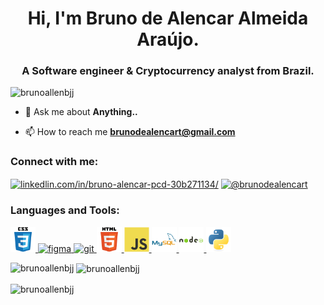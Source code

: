 <h1 align="center">Hi, I'm Bruno de Alencar Almeida Araújo.</h1>
<h3 align="center">A Software engineer & Cryptocurrency analyst from Brazil.</h3>

<p align="left"> <img src="https://komarev.com/ghpvc/?username=brunoallenbjj&label=Profile%20views&color=0e75b6&style=flat" alt="brunoallenbjj" /> </p>

- 💬 Ask me about **Anything..**

- 📫 How to reach me **brunodealencart@gmail.com**

<h3 align="left">Connect with me:</h3>
<p align="left">
<a href="https://linkedin.com/in/linkedlin.com/in/bruno-alencar-pcd-30b271134/" target="blank"><img align="center" src="https://raw.githubusercontent.com/rahuldkjain/github-profile-readme-generator/master/src/images/icons/Social/linked-in-alt.svg" alt="linkedlin.com/in/bruno-alencar-pcd-30b271134/" height="30" width="40" /></a>
<a href="https://instagram.com/@brunodealencart" target="blank"><img align="center" src="https://raw.githubusercontent.com/rahuldkjain/github-profile-readme-generator/master/src/images/icons/Social/instagram.svg" alt="@brunodealencart" height="30" width="40" /></a>
</p>

<h3 align="left">Languages and Tools:</h3>
<p align="left"> <a href="https://www.w3schools.com/css/" target="_blank" rel="noreferrer"> <img src="https://raw.githubusercontent.com/devicons/devicon/master/icons/css3/css3-original-wordmark.svg" alt="css3" width="40" height="40"/> </a> <a href="https://www.figma.com/" target="_blank" rel="noreferrer"> <img src="https://www.vectorlogo.zone/logos/figma/figma-icon.svg" alt="figma" width="40" height="40"/> </a> <a href="https://git-scm.com/" target="_blank" rel="noreferrer"> <img src="https://www.vectorlogo.zone/logos/git-scm/git-scm-icon.svg" alt="git" width="40" height="40"/> </a> <a href="https://www.w3.org/html/" target="_blank" rel="noreferrer"> <img src="https://raw.githubusercontent.com/devicons/devicon/master/icons/html5/html5-original-wordmark.svg" alt="html5" width="40" height="40"/> </a> <a href="https://developer.mozilla.org/en-US/docs/Web/JavaScript" target="_blank" rel="noreferrer"> <img src="https://raw.githubusercontent.com/devicons/devicon/master/icons/javascript/javascript-original.svg" alt="javascript" width="40" height="40"/> </a> <a href="https://www.mysql.com/" target="_blank" rel="noreferrer"> <img src="https://raw.githubusercontent.com/devicons/devicon/master/icons/mysql/mysql-original-wordmark.svg" alt="mysql" width="40" height="40"/> </a> <a href="https://nodejs.org" target="_blank" rel="noreferrer"> <img src="https://raw.githubusercontent.com/devicons/devicon/master/icons/nodejs/nodejs-original-wordmark.svg" alt="nodejs" width="40" height="40"/> </a> <a href="https://www.python.org" target="_blank" rel="noreferrer"> <img src="https://raw.githubusercontent.com/devicons/devicon/master/icons/python/python-original.svg" alt="python" width="40" height="40"/> </a> </p>

<p><img align="left" src="https://github-readme-stats.vercel.app/api/top-langs?username=brunoallenbjj&show_icons=true&locale=en&layout=compact" alt="brunoallenbjj" /></p>

<p>&nbsp;<img align="center" src="https://github-readme-stats.vercel.app/api?username=brunoallenbjj&show_icons=true&locale=en" alt="brunoallenbjj" /></p>

<p><img align="center" src="https://github-readme-streak-stats.herokuapp.com/?user=brunoallenbjj&" alt="brunoallenbjj" /></p>
